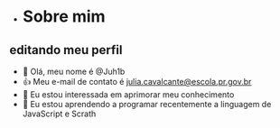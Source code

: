 - # Sobre mim

## editando meu perfil
- 👋 Olá, meu nome é @Juh1b
- 👍 Meu e-mail de contato é julia.cavalcante@escola.pr.gov.br
- 👀 Eu  estou interessada em aprimorar meu conhecimento
- 🌱 Eu estou aprendendo a programar recentemente a linguagem de JavaScript e Scrath
